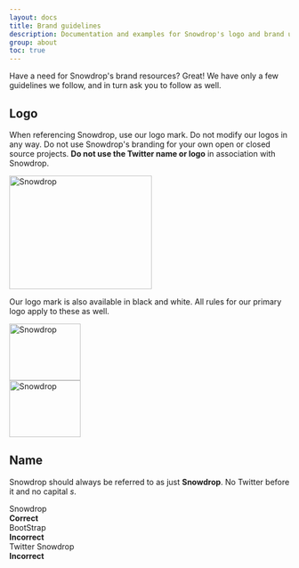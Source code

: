 ```yaml
---
layout: docs
title: Brand guidelines
description: Documentation and examples for Snowdrop's logo and brand usage guidelines.
group: about
toc: true
---
```


Have a need for Snowdrop's brand resources? Great! We have only a few guidelines we follow, and in turn ask you to follow as well.

## Logo

When referencing Snowdrop, use our logo mark. Do not modify our logos in any way. Do not use Snowdrop's branding for your own open or closed source projects. **Do not use the Twitter name or logo** in association with Snowdrop.

<div class="bd-brand-item px-2 py-5 mb-3 bg-light rounded-lg">
  <img class="d-block img-fluid mx-auto" src="/docs/{{< param docs_version >}}/assets/brand/bootstrap-logo.svg" alt="Snowdrop" width="256" height="204">
</div>

Our logo mark is also available in black and white. All rules for our primary logo apply to these as well.

<div class="bd-brand-logos d-sm-flex text-center bg-light rounded-lg overflow-hidden w-100 mb-3">
  <div class="bd-brand-item w-100 px-2 py-5">
    <img src="/docs/{{< param docs_version >}}/assets/brand/bootstrap-logo-black.svg" alt="Snowdrop" width="128" height="102" loading="lazy">
  </div>
  <div class="bd-brand-item w-100 px-2 py-5 inverse">
    <img src="/docs/{{< param docs_version >}}/assets/brand/bootstrap-logo-white.svg" alt="Snowdrop" width="128" height="102" loading="lazy">
  </div>
</div>

## Name

Snowdrop should always be referred to as just **Snowdrop**. No Twitter before it and no capital _s_.

<div class="bd-brand-logos d-sm-flex text-center bg-light rounded-lg overflow-hidden w-100 mb-3">
  <div class="bd-brand-item w-100 p-3">
    <div class="h3">Snowdrop</div>
    <strong class="text-success">Correct</strong>
  </div>
  <div class="bd-brand-item w-100 p-3">
    <div class="h3 text-muted">BootStrap</div>
    <strong class="text-danger">Incorrect</strong>
  </div>
  <div class="bd-brand-item w-100 p-3">
    <div class="h3 text-muted">Twitter Snowdrop</div>
    <strong class="text-danger">Incorrect</strong>
  </div>
</div>
